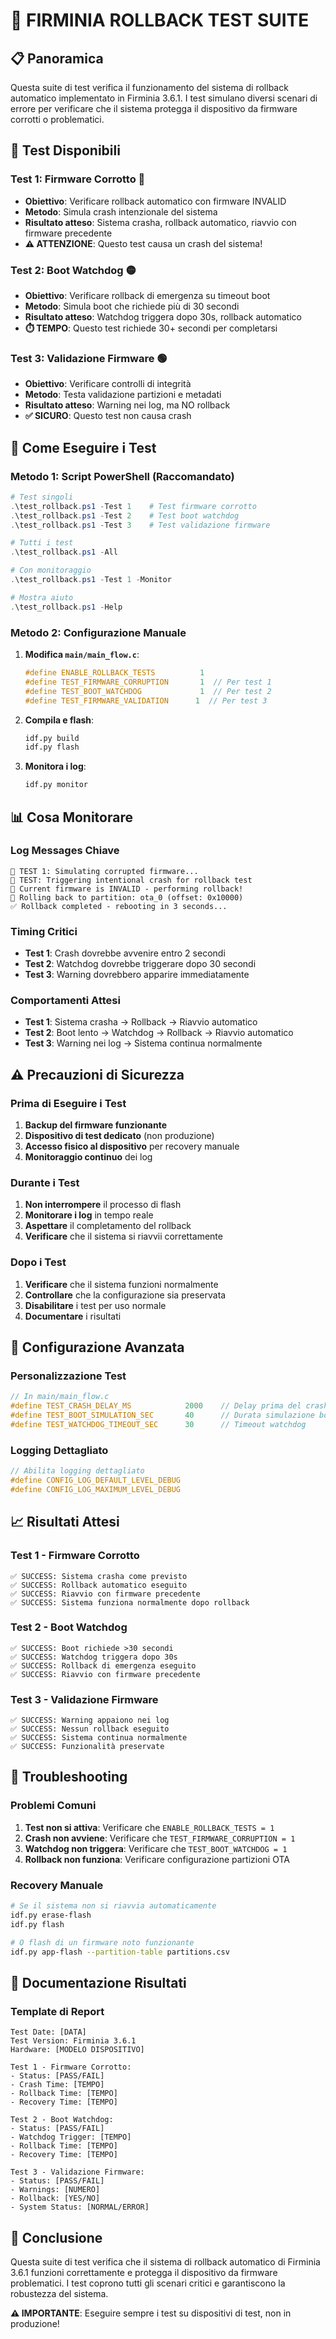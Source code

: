 # 🧪 **FIRMINIA ROLLBACK TEST SUITE**

## 📋 **Panoramica**

Questa suite di test verifica il funzionamento del sistema di rollback automatico implementato in Firminia 3.6.1. I test simulano diversi scenari di errore per verificare che il sistema protegga il dispositivo da firmware corrotti o problematici.

## 🎯 **Test Disponibili**

### **Test 1: Firmware Corrotto** 🔴
- **Obiettivo**: Verificare rollback automatico con firmware INVALID
- **Metodo**: Simula crash intenzionale del sistema
- **Risultato atteso**: Sistema crasha, rollback automatico, riavvio con firmware precedente
- **⚠️ ATTENZIONE**: Questo test causa un crash del sistema!

### **Test 2: Boot Watchdog** 🟡
- **Obiettivo**: Verificare rollback di emergenza su timeout boot
- **Metodo**: Simula boot che richiede più di 30 secondi
- **Risultato atteso**: Watchdog triggera dopo 30s, rollback automatico
- **⏱️ TEMPO**: Questo test richiede 30+ secondi per completarsi

### **Test 3: Validazione Firmware** 🟢
- **Obiettivo**: Verificare controlli di integrità
- **Metodo**: Testa validazione partizioni e metadati
- **Risultato atteso**: Warning nei log, ma NO rollback
- **✅ SICURO**: Questo test non causa crash

## 🚀 **Come Eseguire i Test**

### **Metodo 1: Script PowerShell (Raccomandato)**

```powershell
# Test singoli
.\test_rollback.ps1 -Test 1    # Test firmware corrotto
.\test_rollback.ps1 -Test 2    # Test boot watchdog
.\test_rollback.ps1 -Test 3    # Test validazione firmware

# Tutti i test
.\test_rollback.ps1 -All

# Con monitoraggio
.\test_rollback.ps1 -Test 1 -Monitor

# Mostra aiuto
.\test_rollback.ps1 -Help
```

### **Metodo 2: Configurazione Manuale**

1. **Modifica `main/main_flow.c`**:
   ```c
   #define ENABLE_ROLLBACK_TESTS          1
   #define TEST_FIRMWARE_CORRUPTION       1  // Per test 1
   #define TEST_BOOT_WATCHDOG             1  // Per test 2
   #define TEST_FIRMWARE_VALIDATION      1  // Per test 3
   ```

2. **Compila e flash**:
   ```bash
   idf.py build
   idf.py flash
   ```

3. **Monitora i log**:
   ```bash
   idf.py monitor
   ```

## 📊 **Cosa Monitorare**

### **Log Messages Chiave**
```
🧪 TEST 1: Simulating corrupted firmware...
🧪 TEST: Triggering intentional crash for rollback test
🚨 Current firmware is INVALID - performing rollback!
🔄 Rolling back to partition: ota_0 (offset: 0x10000)
✅ Rollback completed - rebooting in 3 seconds...
```

### **Timing Critici**
- **Test 1**: Crash dovrebbe avvenire entro 2 secondi
- **Test 2**: Watchdog dovrebbe triggerare dopo 30 secondi
- **Test 3**: Warning dovrebbero apparire immediatamente

### **Comportamenti Attesi**
- **Test 1**: Sistema crasha → Rollback → Riavvio automatico
- **Test 2**: Boot lento → Watchdog → Rollback → Riavvio automatico
- **Test 3**: Warning nei log → Sistema continua normalmente

## ⚠️ **Precauzioni di Sicurezza**

### **Prima di Eseguire i Test**
1. **Backup del firmware funzionante**
2. **Dispositivo di test dedicato** (non produzione)
3. **Accesso fisico al dispositivo** per recovery manuale
4. **Monitoraggio continuo** dei log

### **Durante i Test**
1. **Non interrompere** il processo di flash
2. **Monitorare i log** in tempo reale
3. **Aspettare** il completamento del rollback
4. **Verificare** che il sistema si riavvii correttamente

### **Dopo i Test**
1. **Verificare** che il sistema funzioni normalmente
2. **Controllare** che la configurazione sia preservata
3. **Disabilitare** i test per uso normale
4. **Documentare** i risultati

## 🔧 **Configurazione Avanzata**

### **Personalizzazione Test**
```c
// In main/main_flow.c
#define TEST_CRASH_DELAY_MS            2000    // Delay prima del crash
#define TEST_BOOT_SIMULATION_SEC       40      // Durata simulazione boot
#define TEST_WATCHDOG_TIMEOUT_SEC      30      // Timeout watchdog
```

### **Logging Dettagliato**
```c
// Abilita logging dettagliato
#define CONFIG_LOG_DEFAULT_LEVEL_DEBUG
#define CONFIG_LOG_MAXIMUM_LEVEL_DEBUG
```

## 📈 **Risultati Attesi**

### **Test 1 - Firmware Corrotto**
```
✅ SUCCESS: Sistema crasha come previsto
✅ SUCCESS: Rollback automatico eseguito
✅ SUCCESS: Riavvio con firmware precedente
✅ SUCCESS: Sistema funziona normalmente dopo rollback
```

### **Test 2 - Boot Watchdog**
```
✅ SUCCESS: Boot richiede >30 secondi
✅ SUCCESS: Watchdog triggera dopo 30s
✅ SUCCESS: Rollback di emergenza eseguito
✅ SUCCESS: Riavvio con firmware precedente
```

### **Test 3 - Validazione Firmware**
```
✅ SUCCESS: Warning appaiono nei log
✅ SUCCESS: Nessun rollback eseguito
✅ SUCCESS: Sistema continua normalmente
✅ SUCCESS: Funzionalità preservate
```

## 🐛 **Troubleshooting**

### **Problemi Comuni**
1. **Test non si attiva**: Verificare che `ENABLE_ROLLBACK_TESTS = 1`
2. **Crash non avviene**: Verificare che `TEST_FIRMWARE_CORRUPTION = 1`
3. **Watchdog non triggera**: Verificare che `TEST_BOOT_WATCHDOG = 1`
4. **Rollback non funziona**: Verificare configurazione partizioni OTA

### **Recovery Manuale**
```bash
# Se il sistema non si riavvia automaticamente
idf.py erase-flash
idf.py flash

# O flash di un firmware noto funzionante
idf.py app-flash --partition-table partitions.csv
```

## 📝 **Documentazione Risultati**

### **Template di Report**
```
Test Date: [DATA]
Test Version: Firminia 3.6.1
Hardware: [MODELO DISPOSITIVO]

Test 1 - Firmware Corrotto:
- Status: [PASS/FAIL]
- Crash Time: [TEMPO]
- Rollback Time: [TEMPO]
- Recovery Time: [TEMPO]

Test 2 - Boot Watchdog:
- Status: [PASS/FAIL]
- Watchdog Trigger: [TEMPO]
- Rollback Time: [TEMPO]
- Recovery Time: [TEMPO]

Test 3 - Validazione Firmware:
- Status: [PASS/FAIL]
- Warnings: [NUMERO]
- Rollback: [YES/NO]
- System Status: [NORMAL/ERROR]
```

## 🎉 **Conclusione**

Questa suite di test verifica che il sistema di rollback automatico di Firminia 3.6.1 funzioni correttamente e protegga il dispositivo da firmware problematici. I test coprono tutti gli scenari critici e garantiscono la robustezza del sistema.

**⚠️ IMPORTANTE**: Eseguire sempre i test su dispositivi di test, non in produzione!
